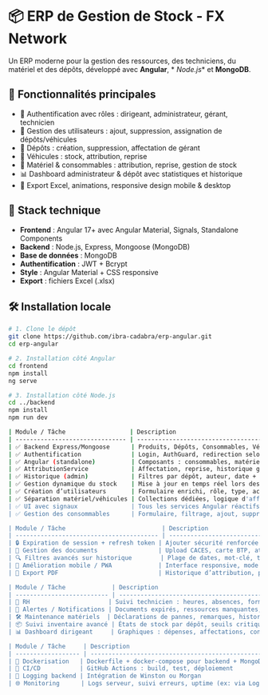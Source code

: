 # 📦 ERP de Gestion de Stock - FX Network

Un ERP moderne pour la gestion des ressources, des techniciens, du matériel et des dépôts, développé avec **Angular**, *
*Node.js** et **MongoDB**.

## 🚀 Fonctionnalités principales

- 🔐 Authentification avec rôles : dirigeant, administrateur, gérant, technicien
- 👷 Gestion des utilisateurs : ajout, suppression, assignation de dépôts/véhicules
- 🏢 Dépôts : création, suppression, affectation de gérant
- 🚗 Véhicules : stock, attribution, reprise
- 🧰 Matériel & consommables : attribution, reprise, gestion de stock
- 📊 Dashboard administrateur & dépôt avec statistiques et historique
- 📁 Export Excel, animations, responsive design mobile & desktop

## 🧪 Stack technique

- **Frontend** : Angular 17+ avec Angular Material, Signals, Standalone Components
- **Backend** : Node.js, Express, Mongoose (MongoDB)
- **Base de données** : MongoDB
- **Authentification** : JWT + Bcrypt
- **Style** : Angular Material + CSS responsive
- **Export** : fichiers Excel (.xlsx)

## 🛠️ Installation locale

```bash
# 1. Clone le dépôt
git clone https://github.com/ibra-cadabra/erp-angular.git
cd erp-angular

# 2. Installation côté Angular
cd frontend
npm install
ng serve

# 3. Installation côté Node.js
cd ../backend
npm install
npm run dev

| Module / Tâche                  | Description                                                           |
| ------------------------------- | --------------------------------------------------------------------- |
| ✅ Backend Express/Mongoose      | Produits, Dépôts, Consommables, Véhicules, Attributions, Utilisateurs |
| ✅ Authentification              | Login, AuthGuard, redirection selon rôle, création d’identifiants     |
| ✅ Angular (standalone)          | Composants : consommables, matériels, véhicules, utilisateurs         |
| ✅ AttributionService            | Affectation, reprise, historique global, signaux, filtrage dynamique  |
| ✅ Historique (admin)            | Filtres par dépôt, auteur, date + export CSV, pagination              |
| ✅ Gestion dynamique du stock    | Mise à jour en temps réel lors des attributions/reprises              |
| ✅ Création d’utilisateurs       | Formulaire enrichi, rôle, type, accès à l’app                         |
| ✅ Séparation matériel/véhicules | Collections dédiées, logique d'affectation spécifique                 |
| ✅ UI avec signaux               | Tous les services Angular réactifs avec signaux                       |
| ✅ Gestion des consommables      | Formulaire, filtrage, ajout, suppression, modification                |

| Module / Tâche                           | Description                                                               |
| ---------------------------------------- | ------------------------------------------------------------------------- |
| 🔒 Expiration de session + refresh token | Ajouter sécurité renforcée, déconnexion automatique                       |
| 📁 Gestion des documents                 | Upload CACES, carte BTP, attestations, CV, etc. (avec dates d’expiration) |
| 🔍 Filtres avancés sur historique        | Plage de dates, mot-clé, type ressource                                   |
| 📲 Amélioration mobile / PWA             | Interface responsive, mode hors-ligne pour techniciens                    |
| 🧾 Export PDF                            | Historique d’attribution, profil technicien, état du stock                |

| Module / Tâche             | Description                                                  |
| -------------------------- | ------------------------------------------------------------ |
| 🧩 RH                      | Suivi technicien : heures, absences, formations              |
| 🔔 Alertes / Notifications | Documents expirés, ressources manquantes, seuils de stock    |
| 🛠️ Maintenance matériels  | Déclarations de pannes, remarques, historique de réparations |
| 📦 Suivi inventaire avancé | États de stock par dépôt, seuils critiques, prévision        |
| 📊 Dashboard dirigeant     | Graphiques : dépenses, affectations, consommations           |

| Module / Tâche     | Description                                                       |
| ------------------ | ----------------------------------------------------------------- |
| 🐳 Dockerisation   | Dockerfile + docker-compose pour backend + MongoDB                |
| 🚀 CI/CD           | GitHub Actions : build, test, déploiement                         |
| 🧾 Logging backend | Intégration de Winston ou Morgan                                  |
| 🌐 Monitoring      | Logs serveur, suivi erreurs, uptime (ex: via LogRocket ou Sentry) |
